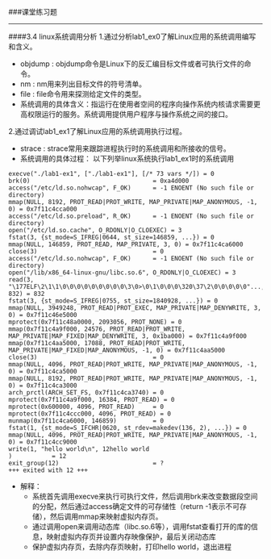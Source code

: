 ###课堂练习题

- - -

####3.4 linux系统调用分析
1.通过分析lab1_ex0了解Linux应用的系统调用编写和含义。
- objdump : objdump命令是Linux下的反汇编目标文件或者可执行文件的命令。
- nm : nm用来列出目标文件的符号清单。
- file : file命令用来探测给定文件的类型。
- 系统调用的具体含义：指运行在使用者空间的程序向操作系统内核请求需要更高权限运行的服务。系统调用提供用户程序与操作系统之间的接口。

2.通过调试lab1_ex1了解Linux应用的系统调用执行过程。
- strace : strace常用来跟踪进程执行时的系统调用和所接收的信号。
- 系统调用的具体过程：
以下列举linux系统执行lab1_ex1时的系统调用
```
execve("./lab1-ex1", ["./lab1-ex1"], [/* 73 vars */]) = 0
brk(0)                                  = 0xa4d000
access("/etc/ld.so.nohwcap", F_OK)      = -1 ENOENT (No such file or directory)
mmap(NULL, 8192, PROT_READ|PROT_WRITE, MAP_PRIVATE|MAP_ANONYMOUS, -1, 0) = 0x7f11c4cca000
access("/etc/ld.so.preload", R_OK)      = -1 ENOENT (No such file or directory)
open("/etc/ld.so.cache", O_RDONLY|O_CLOEXEC) = 3
fstat(3, {st_mode=S_IFREG|0644, st_size=146859, ...}) = 0
mmap(NULL, 146859, PROT_READ, MAP_PRIVATE, 3, 0) = 0x7f11c4ca6000
close(3)                                = 0
access("/etc/ld.so.nohwcap", F_OK)      = -1 ENOENT (No such file or directory)
open("/lib/x86_64-linux-gnu/libc.so.6", O_RDONLY|O_CLOEXEC) = 3
read(3, "\177ELF\2\1\1\0\0\0\0\0\0\0\0\0\3\0>\0\1\0\0\0\320\37\2\0\0\0\0\0"..., 832) = 832
fstat(3, {st_mode=S_IFREG|0755, st_size=1840928, ...}) = 0
mmap(NULL, 3949248, PROT_READ|PROT_EXEC, MAP_PRIVATE|MAP_DENYWRITE, 3, 0) = 0x7f11c46e5000
mprotect(0x7f11c48a0000, 2093056, PROT_NONE) = 0
mmap(0x7f11c4a9f000, 24576, PROT_READ|PROT_WRITE, MAP_PRIVATE|MAP_FIXED|MAP_DENYWRITE, 3, 0x1ba000) = 0x7f11c4a9f000
mmap(0x7f11c4aa5000, 17088, PROT_READ|PROT_WRITE, MAP_PRIVATE|MAP_FIXED|MAP_ANONYMOUS, -1, 0) = 0x7f11c4aa5000
close(3)                                = 0
mmap(NULL, 4096, PROT_READ|PROT_WRITE, MAP_PRIVATE|MAP_ANONYMOUS, -1, 0) = 0x7f11c4ca5000
mmap(NULL, 8192, PROT_READ|PROT_WRITE, MAP_PRIVATE|MAP_ANONYMOUS, -1, 0) = 0x7f11c4ca3000
arch_prctl(ARCH_SET_FS, 0x7f11c4ca3740) = 0
mprotect(0x7f11c4a9f000, 16384, PROT_READ) = 0
mprotect(0x600000, 4096, PROT_READ)     = 0
mprotect(0x7f11c4ccc000, 4096, PROT_READ) = 0
munmap(0x7f11c4ca6000, 146859)          = 0
fstat(1, {st_mode=S_IFCHR|0620, st_rdev=makedev(136, 2), ...}) = 0
mmap(NULL, 4096, PROT_READ|PROT_WRITE, MAP_PRIVATE|MAP_ANONYMOUS, -1, 0) = 0x7f11c4cc9000
write(1, "hello world\n", 12hello world
)           = 12
exit_group(12)                          = ?
+++ exited with 12 +++
```
- 解释：
    - 系统首先调用execve来执行可执行文件，然后调用brk来改变数据段空间的分配，然后通过access确定文件的可存储性（return -1表示不可存储），然后调用mmap来映射虚拟内存页。
    - 通过调用open来调用动态库（libc.so.6等），调用fstat查看打开的库的信息，映射虚拟内存页并设置内存映像保护，最后关闭动态库
    - 保护虚拟内存页，去除内存页映射，打印hello world，退出进程
